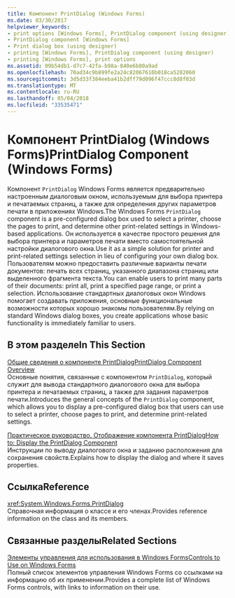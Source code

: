 ```yaml
---
title: Компонент PrintDialog (Windows Forms)
ms.date: 03/30/2017
helpviewer_keywords:
- print options [Windows Forms], PrintDialog component (using designer)
- PrintDialog component [Windows Forms]
- Print dialog box (using designer)
- printing [Windows Forms], PrintDialog component (using designer)
- printing [Windows Forms], print options
ms.assetid: 09b54db1-d7c7-42fa-b98a-840e6b80a9ad
ms.openlocfilehash: 70ad34c9b899fe2a24c82067610b018ca5282060
ms.sourcegitcommit: 3d5d33f384eeba41b2dff79d096f47ccc8d8f03d
ms.translationtype: MT
ms.contentlocale: ru-RU
ms.lasthandoff: 05/04/2018
ms.locfileid: "33535471"
---
```

# <a name="printdialog-component-windows-forms"></a><span data-ttu-id="f5ed3-102">Компонент PrintDialog (Windows Forms)</span><span class="sxs-lookup"><span data-stu-id="f5ed3-102">PrintDialog Component (Windows Forms)</span></span>
<span data-ttu-id="f5ed3-103">Компонент `PrintDialog` Windows Forms является предварительно настроенным диалоговым окном, используемым для выбора принтера и печатаемых страниц, а также для определения других параметров печати в приложениях Windows.</span><span class="sxs-lookup"><span data-stu-id="f5ed3-103">The Windows Forms `PrintDialog` component is a pre-configured dialog box used to select a printer, choose the pages to print, and determine other print-related settings in Windows-based applications.</span></span> <span data-ttu-id="f5ed3-104">Он используется в качестве простого решения для выбора принтера и параметров печати вместо самостоятельной настройки диалогового окна.</span><span class="sxs-lookup"><span data-stu-id="f5ed3-104">Use it as a simple solution for printer and print-related settings selection in lieu of configuring your own dialog box.</span></span> <span data-ttu-id="f5ed3-105">Пользователям можно предоставить различные варианты печати документов: печать всех страниц, указанного диапазона страниц или выделенного фрагмента текста.</span><span class="sxs-lookup"><span data-stu-id="f5ed3-105">You can enable users to print many parts of their documents: print all, print a specified page range, or print a selection.</span></span> <span data-ttu-id="f5ed3-106">Использование стандартных диалоговых окон Windows помогает создавать приложения, основные функциональные возможности которых хорошо знакомы пользователям.</span><span class="sxs-lookup"><span data-stu-id="f5ed3-106">By relying on standard Windows dialog boxes, you create applications whose basic functionality is immediately familiar to users.</span></span>  
  
## <a name="in-this-section"></a><span data-ttu-id="f5ed3-107">В этом разделе</span><span class="sxs-lookup"><span data-stu-id="f5ed3-107">In This Section</span></span>  
 [<span data-ttu-id="f5ed3-108">Общие сведения о компоненте PrintDialog</span><span class="sxs-lookup"><span data-stu-id="f5ed3-108">PrintDialog Component Overview</span></span>](../../../../docs/framework/winforms/controls/printdialog-component-overview-windows-forms.md)  
 <span data-ttu-id="f5ed3-109">Основные понятия, связанные с компонентом `PrintDialog`, который служит для вывода стандартного диалогового окна для выбора принтера и печатаемых страниц, а также для задания параметров печати.</span><span class="sxs-lookup"><span data-stu-id="f5ed3-109">Introduces the general concepts of the `PrintDialog` component, which allows you to display a pre-configured dialog box that users can use to select a printer, choose pages to print, and determine print-related settings.</span></span>  
  
 [<span data-ttu-id="f5ed3-110">Практическое руководство. Отображение компонента PrintDialog</span><span class="sxs-lookup"><span data-stu-id="f5ed3-110">How to: Display the PrintDialog Component</span></span>](../../../../docs/framework/winforms/controls/how-to-display-the-printdialog-component.md)  
 <span data-ttu-id="f5ed3-111">Инструкции по выводу диалогового окна и заданию расположения для сохранения свойств.</span><span class="sxs-lookup"><span data-stu-id="f5ed3-111">Explains how to display the dialog and where it saves properties.</span></span>  
  
## <a name="reference"></a><span data-ttu-id="f5ed3-112">Ссылка</span><span class="sxs-lookup"><span data-stu-id="f5ed3-112">Reference</span></span>  
 <xref:System.Windows.Forms.PrintDialog>  
 <span data-ttu-id="f5ed3-113">Справочная информация о классе и его членах.</span><span class="sxs-lookup"><span data-stu-id="f5ed3-113">Provides reference information on the class and its members.</span></span>  
  
## <a name="related-sections"></a><span data-ttu-id="f5ed3-114">Связанные разделы</span><span class="sxs-lookup"><span data-stu-id="f5ed3-114">Related Sections</span></span>  
 [<span data-ttu-id="f5ed3-115">Элементы управления для использования в Windows Forms</span><span class="sxs-lookup"><span data-stu-id="f5ed3-115">Controls to Use on Windows Forms</span></span>](../../../../docs/framework/winforms/controls/controls-to-use-on-windows-forms.md)  
 <span data-ttu-id="f5ed3-116">Полный список элементов управления Windows Forms со ссылками на информацию об их применении.</span><span class="sxs-lookup"><span data-stu-id="f5ed3-116">Provides a complete list of Windows Forms controls, with links to information on their use.</span></span>
